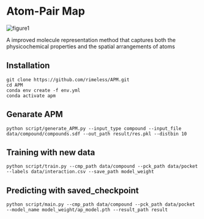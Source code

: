 **Atom-Pair Map**
=============

![figure1](https://github.com/rimeless/APM/assets/48581374/f0dcb2a3-6785-4988-8fea-b4c9b88b56d1)

A improved molecule representation method that captures both the physicochemical properties and the spatial arrangements of atoms

**Installation**
-------------
```
git clone https://github.com/rimeless/APM.git
cd APM
conda env create -f env.yml
conda activate apm
```

**Genarate APM**
-------------
```
python script/generate_APM.py --input_type compound --input_file data/compound/compounds.sdf --out_path result/res.pkl --distbin 10
```

**Training with new data**
-------------
```
python script/train.py --cmp_path data/compound --pck_path data/pocket --labels data/interaction.csv --save_path model_weight
```

**Predicting with saved_checkpoint**
-------------
```
python script/main.py --cmp_path data/compound --pck_path data/pocket --model_name model_weight/ap_model.pth --result_path result
```

